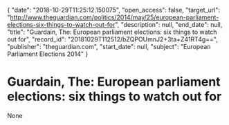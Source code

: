 {
  "date": "2018-10-29T11:25:12.150075", 
  "open_access": false, 
  "target_url": "http://www.theguardian.com/politics/2014/may/25/european-parliament-elections-six-things-to-watch-out-for", 
  "description": null, 
  "end_date": null, 
  "title": "Guardain, The: European parliament elections: six things to watch out for", 
  "record_id": "20181029T112512/bZQPOUmnJ2+3ta+Z41RT4g==", 
  "publisher": "theguardian.com", 
  "start_date": null, 
  "subject": "European Parliament Elections 2014"
}

# Guardain, The: European parliament elections: six things to watch out for

None